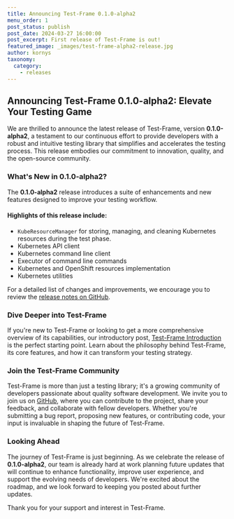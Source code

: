 ```yaml
---
title: Announcing Test-Frame 0.1.0-alpha2
menu_order: 1
post_status: publish
post_date: 2024-03-27 16:00:00
post_excerpt: First release of Test-Frame is out!
featured_image: _images/test-frame-alpha2-release.jpg
author: kornys
taxonomy:
  category:
    - releases
---
```


## Announcing Test-Frame 0.1.0-alpha2: Elevate Your Testing Game

We are thrilled to announce the latest release of Test-Frame, version **0.1.0-alpha2**, a testament to our continuous effort to provide developers with a robust and intuitive testing library that simplifies and accelerates the testing process.
This release embodies our commitment to innovation, quality, and the open-source community.

### What's New in 0.1.0-alpha2?
The **0.1.0-alpha2** release introduces a suite of enhancements and new features designed to improve your testing workflow.

#### Highlights of this release include:

* `KubeResourceManager` for storing, managing, and cleaning Kubernetes resources during the test phase.
* Kubernetes API client
* Kubernetes command line client
* Executor of command line commands
* Kubernetes and OpenShift resources implementation
* Kubernetes utilities

For a detailed list of changes and improvements, we encourage you to review the [release notes on GitHub](https://github.com/skodjob/test-frame/releases/tag/0.1.0-alpha2).

### Dive Deeper into Test-Frame

If you're new to Test-Frame or looking to get a more comprehensive overview of its capabilities, our introductory post, [Test-Frame Introduction](https://skodjob.io/tools/test-frame-introduction/) is the perfect starting point.
Learn about the philosophy behind Test-Frame, its core features, and how it can transform your testing strategy.

### Join the Test-Frame Community

Test-Frame is more than just a testing library; it's a growing community of developers passionate about quality software development.
We invite you to join us on [GitHub](https://github.com/skodjob/test-frame), where you can contribute to the project, share your feedback, and collaborate with fellow developers.
Whether you're submitting a bug report, proposing new features, or contributing code, your input is invaluable in shaping the future of Test-Frame.

### Looking Ahead

The journey of Test-Frame is just beginning. As we celebrate the release of **0.1.0-alpha2**, our team is already hard at work planning future updates that will continue to enhance functionality, improve user experience, and support the evolving needs of developers.
We're excited about the roadmap, and we look forward to keeping you posted about further updates.

Thank you for your support and interest in Test-Frame.